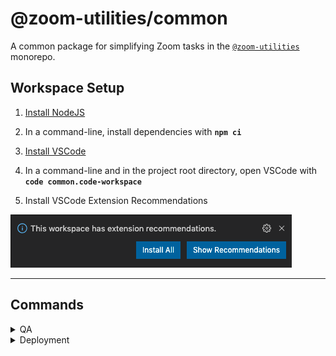 # @zoom-utilities/common

A common package for simplifying Zoom tasks in the [`@zoom-utilities`](../README.md) monorepo.

## Workspace Setup

1. [Install NodeJS](https://nodejs.org/en/download/ 'https://nodejs.org/en/download/')

2. In a command-line, install dependencies with **`npm ci`**

3. [Install VSCode](https://code.visualstudio.com 'https://code.visualstudio.com')

4. In a command-line and in the project root directory, open VSCode with **`code common.code-workspace`**

5. Install VSCode Extension Recommendations

![VSCode extension recommendations](../documentation/vscode-extension-recommendations.png)

---

## Commands

<details>
<summary>QA</summary>
<p>
Run unit tests

```bash
npm test
```

Run linting

```bash
npm run lint
```

</p>
</details>

<details>
<summary>Deployment</summary>
<p>
Build the app for production

```bash
npm run build
```

Delete the build

```bash
npm run clean
```

</p>
</details>
